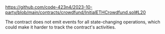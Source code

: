 https://github.com/code-423n4/2023-10-party/blob/main/contracts/crowdfund/InitialETHCrowdfund.sol#L20


The contract does not emit events for all state-changing operations, which could make it harder to track the contract's activities.

